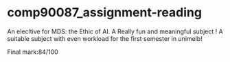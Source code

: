 # comp90087_assignment-reading
An elecltive for MDS: the Ethic of AI.  A Really fun and meaningful subject !
A suitable subject with even workload for the first semester in unimelb!

Final mark:84/100
